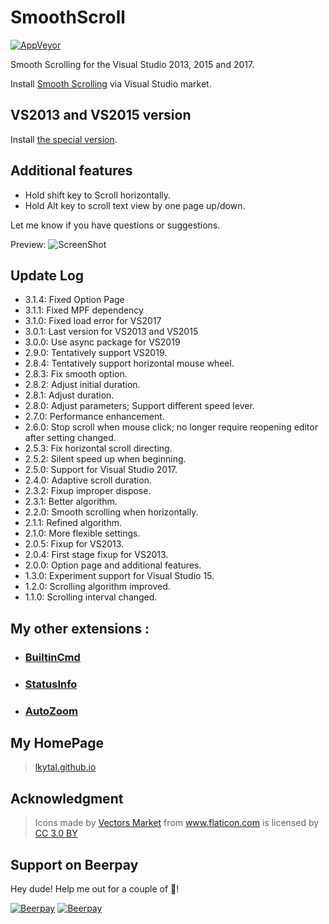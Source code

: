 # SmoothScroll

[![AppVeyor](https://img.shields.io/appveyor/ci/lkytal/smoothscroll.svg?style=flat-square)](https://ci.appveyor.com/project/lkytal/smoothscroll)

Smooth Scrolling for the Visual Studio 2013, 2015 and 2017.

Install [Smooth Scrolling](https://marketplace.visualstudio.com/items?itemName=lkytal.SmoothScroll) via Visual Studio market.

## VS2013 and VS2015 version

Install [the special version](SmoothScroll/SmoothScroll_VS2013.vsix).

## Additional features

* Hold shift key to Scroll horizontally.
* Hold Alt key to scroll text view by one page up/down.

Let me know if you have questions or suggestions.

Preview:
![ScreenShot](SmoothScroll/Resources/smooth.gif)

## Update Log

* 3.1.4: Fixed Option Page
* 3.1.1: Fixed MPF dependency
* 3.1.0: Fixed load error for VS2017
* 3.0.1: Last version for VS2013 and VS2015
* 3.0.0: Use async package for VS2019
* 2.9.0: Tentatively support VS2019.
* 2.8.4: Tentatively support horizontal mouse wheel.
* 2.8.3: Fix smooth option.
* 2.8.2: Adjust initial duration.
* 2.8.1: Adjust duration.
* 2.8.0: Adjust parameters; Support different speed lever.
* 2.7.0: Performance enhancement.
* 2.6.0: Stop scroll when mouse click; no longer require reopening editor after setting changed.
* 2.5.3: Fix horizontal scroll directing.
* 2.5.2: Silent speed up when beginning.
* 2.5.0: Support for Visual Studio 2017.
* 2.4.0: Adaptive scroll duration.
* 2.3.2: Fixup improper dispose.
* 2.3.1: Better algorithm.
* 2.2.0: Smooth scrolling when horizontally.
* 2.1.1: Refined algorithm.
* 2.1.0: More flexible settings.
* 2.0.5: Fixup for VS2013.
* 2.0.4: First stage fixup for VS2013.
* 2.0.0: Option page and additional features.
* 1.3.0: Experiment support for Visual Studio 15.
* 1.2.0: Scrolling algorithm improved.
* 1.1.0: Scrolling interval changed.

## My other extensions :

- ### [BuiltinCmd](https://marketplace.visualstudio.com/items?itemName=lkytal.BuiltinCmd)
- ### [StatusInfo](https://marketplace.visualstudio.com/items?itemName=lkytal.StatusInfo)
- ### [AutoZoom](https://marketplace.visualstudio.com/items?itemName=lkytal.AutoZoom)
  
## My HomePage

> [lkytal.github.io](https://lkytal.github.io)

## Acknowledgment

> <div>Icons made by <a href="http://www.flaticon.com/authors/vectors-market" title="Vectors Market">Vectors Market</a> from <a href="http://www.flaticon.com" title="Flaticon">www.flaticon.com</a> is licensed by <a href="http://creativecommons.org/licenses/by/3.0/" title="Creative Commons BY 3.0" target="_blank">CC 3.0 BY</a></div>

## Support on Beerpay
Hey dude! Help me out for a couple of :beers:!

[![Beerpay](https://beerpay.io/lkytal/SmoothScroll/badge.svg?style=beer-square)](https://beerpay.io/lkytal/SmoothScroll)  [![Beerpay](https://beerpay.io/lkytal/SmoothScroll/make-wish.svg?style=flat-square)](https://beerpay.io/lkytal/SmoothScroll?focus=wish)